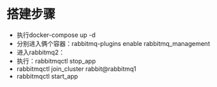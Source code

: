 # 搭建步骤

- 执行docker-compose up -d
- 分别进入俩个容器：rabbitmq-plugins enable rabbitmq_management
- 进入rabbitmq2：
- 执行：rabbitmqctl stop_app 
- rabbitmqctl join_cluster rabbit@rabbitmq1
- rabbitmqctl start_app